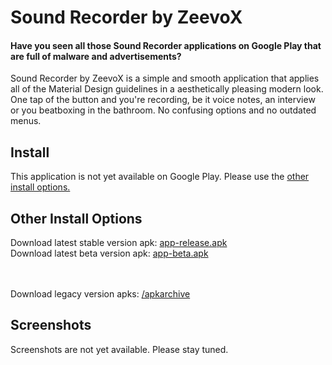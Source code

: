 # Sound Recorder by ZeevoX

#### Have you seen all those Sound Recorder applications on Google Play that are full of malware and advertisements?

Sound Recorder by ZeevoX is a simple and smooth application that applies all of the Material Design guidelines in a aesthetically pleasing modern look. One tap of the button and you're recording, be it voice notes, an interview or you beatboxing in the bathroom. No confusing options and no outdated menus.

## Install

This application is not yet available on Google Play. Please use the [other install options.](#oio)

<!--##### Stable releases:

[![Google Play](https://play.google.com/intl/en_gb/badges/images/badge_new.png)](https://play.google.com/store/apps/details?id=com.zeevox.recorder)

###### Beta releases:

[![Google Play](https://play.google.com/intl/en_gb/badges/images/badge_new.png)](https://play.google.com/store/apps/details?id=com.zeevox.recorder)-->

## <a name="oio"></a>Other Install Options

Download latest stable version apk: [app-release.apk](/apk/app-release.apk)<br>
Download latest beta version apk: [app-beta.apk](/apk/app-beta.apk)
<!--Download latest alpha version: [app-alpha.apk](/apk/app-alpha.apk)
Download latest dogfood version: [app-dogfood.apk](/apk/app-dogfood.apk)-->
<br><br>
Download legacy version apks: [/apkarchive](/apkarchive)

## Screenshots

Screenshots are not yet available. Please stay tuned.
